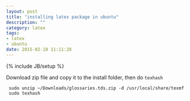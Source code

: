 ```yaml
---
layout: post
title: "installing latex package in ubuntu"
description: ""
category: latex
tags:
- latex
- ubuntu
date: 2015-02-10 11:11:28
---
```

{% include JB/setup %}

Download zip file and copy it to the install folder, then do `texhash`

     sudo unzip ~/Downloads/glossaries.tds.zip -d /usr/local/share/texmf
     sudo texhash